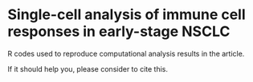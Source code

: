 # Single-cell analysis of immune cell responses in early-stage NSCLC 

R codes used to reproduce computational analysis results in the article. 

If it should help you, please consider to cite this.
